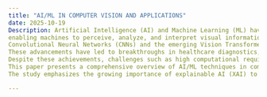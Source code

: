 ```yaml
---
title: "AI/ML IN COMPUTER VISION AND APPLICATIONS"
date: 2025-10-19
Description: Artificial Intelligence (AI) and Machine Learning (ML) have become integral to the rapid advancements in Computer Vision (CV), 
enabling machines to perceive, analyze, and interpret visual information with human-like accuracy. From traditional image processing to deep learning-based architectures such as 
Convolutional Neural Networks (CNNs) and the emerging Vision Transformers (ViTs), AI/ML has significantly expanded the scope of computer vision applications.
These advancements have led to breakthroughs in healthcare diagnostics, autonomous driving, security and surveillance, agriculture, and industrial automation. 
Despite these achievements, challenges such as high computational requirements, data dependency, model interpretability, and ethical concerns remain critical research issues. 
This paper presents a comprehensive overview of AI/ML techniques in computer vision, highlighting their applications, comparative strengths (CNN vs. ViT), limitations, and future research directions. 
The study emphasizes the growing importance of explainable AI (XAI) to enhance trust, transparency, and reliability in computer vision systems.

---
```

